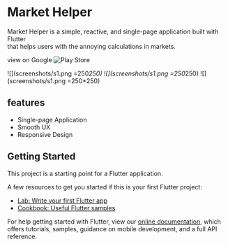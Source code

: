 # Market Helper

Market Helper is a simple, reactive, and single-page application built with Flutter   
that helps users with the annoying calculations in markets.

view on Google ![Play Store](https://play.google.com/store/apps/details?id=com.salamony.market_helper)

![](screenshots/s1.png =250*250)
![](screenshots/s1.png =250*250)
![](screenshots/s1.png =250*250)



## features
- Single-page Application
- Smooth UX
- Responsive Design


## Getting Started

This project is a starting point for a Flutter application.

A few resources to get you started if this is your first Flutter project:

- [Lab: Write your first Flutter app](https://flutter.dev/docs/get-started/codelab)
- [Cookbook: Useful Flutter samples](https://flutter.dev/docs/cookbook)

For help getting started with Flutter, view our
[online documentation](https://flutter.dev/docs), which offers tutorials,
samples, guidance on mobile development, and a full API reference.
